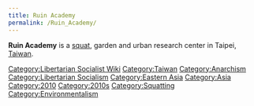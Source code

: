 ```yaml
---
title: Ruin Academy
permalink: /Ruin_Academy/
---
```


**Ruin Academy** is a [squat](List_of_Squats "wikilink"), garden and
urban research center in Taipei, [Taiwan](Taiwan "wikilink").

[Category:Libertarian Socialist
Wiki](Category:Libertarian_Socialist_Wiki "wikilink")
[Category:Taiwan](Category:Taiwan "wikilink")
[Category:Anarchism](Category:Anarchism "wikilink")
[Category:Libertarian
Socialism](Category:Libertarian_Socialism "wikilink") [Category:Eastern
Asia](Category:Eastern_Asia "wikilink")
[Category:Asia](Category:Asia "wikilink")
[Category:2010](Category:2010 "wikilink")
[Category:2010s](Category:2010s "wikilink")
[Category:Squatting](Category:Squatting "wikilink")
[Category:Environmentalism](Category:Environmentalism "wikilink")